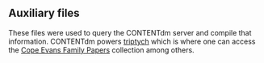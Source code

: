 ## Auxiliary files
These files were used to query the CONTENTdm server and compile that information. CONTENTdm powers [triptych](http://triptych.haverford.edu/) which is where one can access the [Cope Evans Family Papers](http://triptych.brynmawr.edu/cdm/landingpage/collection/cope) collection among others. 
